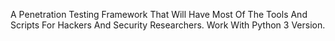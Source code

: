 A Penetration Testing Framework That Will Have Most Of The Tools And Scripts For Hackers And Security Researchers. Work With Python 3 Version. 
